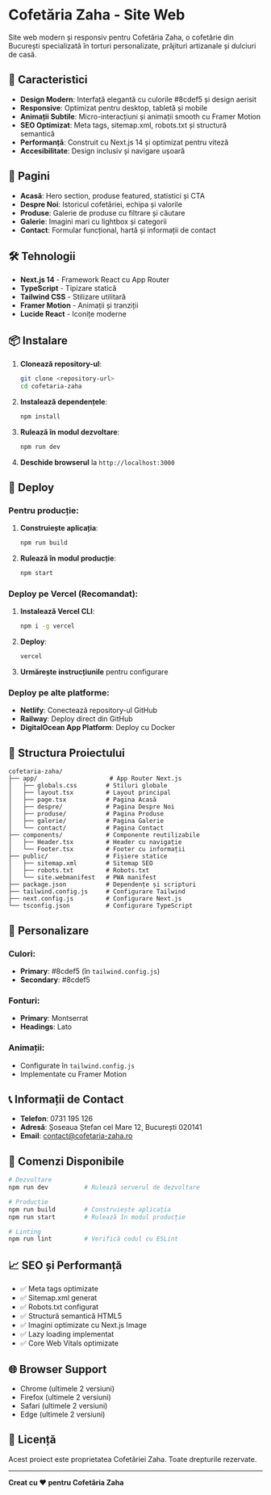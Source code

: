 # Cofetăria Zaha - Site Web

Site web modern și responsiv pentru Cofetăria Zaha, o cofetărie din București specializată în torturi personalizate, prăjituri artizanale și dulciuri de casă.

## 🚀 Caracteristici

- **Design Modern**: Interfață elegantă cu culorile #8cdef5 și design aerisit
- **Responsive**: Optimizat pentru desktop, tabletă și mobile
- **Animații Subtile**: Micro-interacțiuni și animații smooth cu Framer Motion
- **SEO Optimizat**: Meta tags, sitemap.xml, robots.txt și structură semantică
- **Performanță**: Construit cu Next.js 14 și optimizat pentru viteză
- **Accesibilitate**: Design inclusiv și navigare ușoară

## 📱 Pagini

- **Acasă**: Hero section, produse featured, statistici și CTA
- **Despre Noi**: Istoricul cofetăriei, echipa și valorile
- **Produse**: Galerie de produse cu filtrare și căutare
- **Galerie**: Imagini mari cu lightbox și categorii
- **Contact**: Formular funcțional, hartă și informații de contact

## 🛠️ Tehnologii

- **Next.js 14** - Framework React cu App Router
- **TypeScript** - Tipizare statică
- **Tailwind CSS** - Stilizare utilitară
- **Framer Motion** - Animații și tranziții
- **Lucide React** - Iconițe moderne

## 📦 Instalare

1. **Clonează repository-ul**:
   ```bash
   git clone <repository-url>
   cd cofetaria-zaha
   ```

2. **Instalează dependențele**:
   ```bash
   npm install
   ```

3. **Rulează în modul dezvoltare**:
   ```bash
   npm run dev
   ```

4. **Deschide browserul** la `http://localhost:3000`

## 🚀 Deploy

### Pentru producție:

1. **Construiește aplicația**:
   ```bash
   npm run build
   ```

2. **Rulează în modul producție**:
   ```bash
   npm start
   ```

### Deploy pe Vercel (Recomandat):

1. **Instalează Vercel CLI**:
   ```bash
   npm i -g vercel
   ```

2. **Deploy**:
   ```bash
   vercel
   ```

3. **Urmărește instrucțiunile** pentru configurare

### Deploy pe alte platforme:

- **Netlify**: Conectează repository-ul GitHub
- **Railway**: Deploy direct din GitHub
- **DigitalOcean App Platform**: Deploy cu Docker

## 📁 Structura Proiectului

```
cofetaria-zaha/
├── app/                    # App Router Next.js
│   ├── globals.css        # Stiluri globale
│   ├── layout.tsx         # Layout principal
│   ├── page.tsx           # Pagina Acasă
│   ├── despre/            # Pagina Despre Noi
│   ├── produse/           # Pagina Produse
│   ├── galerie/           # Pagina Galerie
│   └── contact/           # Pagina Contact
├── components/            # Componente reutilizabile
│   ├── Header.tsx         # Header cu navigație
│   └── Footer.tsx         # Footer cu informații
├── public/                # Fișiere statice
│   ├── sitemap.xml        # Sitemap SEO
│   ├── robots.txt         # Robots.txt
│   └── site.webmanifest   # PWA manifest
├── package.json           # Dependențe și scripturi
├── tailwind.config.js     # Configurare Tailwind
├── next.config.js         # Configurare Next.js
└── tsconfig.json          # Configurare TypeScript
```

## 🎨 Personalizare

### Culori:
- **Primary**: #8cdef5 (în `tailwind.config.js`)
- **Secondary**: #8cdef5

### Fonturi:
- **Primary**: Montserrat
- **Headings**: Lato

### Animații:
- Configurate în `tailwind.config.js`
- Implementate cu Framer Motion

## 📞 Informații de Contact

- **Telefon**: 0731 195 126
- **Adresă**: Șoseaua Ștefan cel Mare 12, București 020141
- **Email**: contact@cofetaria-zaha.ro

## 🔧 Comenzi Disponibile

```bash
# Dezvoltare
npm run dev          # Rulează serverul de dezvoltare

# Producție
npm run build        # Construiește aplicația
npm run start        # Rulează în modul producție

# Linting
npm run lint         # Verifică codul cu ESLint
```

## 📈 SEO și Performanță

- ✅ Meta tags optimizate
- ✅ Sitemap.xml generat
- ✅ Robots.txt configurat
- ✅ Structură semantică HTML5
- ✅ Imagini optimizate cu Next.js Image
- ✅ Lazy loading implementat
- ✅ Core Web Vitals optimizate

## 🌐 Browser Support

- Chrome (ultimele 2 versiuni)
- Firefox (ultimele 2 versiuni)
- Safari (ultimele 2 versiuni)
- Edge (ultimele 2 versiuni)

## 📄 Licență

Acest proiect este proprietatea Cofetăriei Zaha. Toate drepturile rezervate.

---

**Creat cu ❤️ pentru Cofetăria Zaha**
